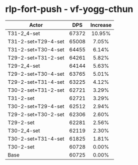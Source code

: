 # rlp-fort-push - vf-yogg-cthun
| Actor | DPS | Increase |
|---|:---:|:---:|
|T31-2_4-set|67372|10.95%|
|T31-2-set+T29-4-set|65008|7.05%|
|T31-2-set+T30-4-set|64455|6.14%|
|T29-2-set+T31-2-set|64261|5.82%|
|T29-2_4-set|64144|5.63%|
|T29-2-set+T30-4-set|63765|5.01%|
|T29-2-set+T31-4-set|63225|4.12%|
|T30-2-set+T31-2-set|62721|3.29%|
|T31-2-set|62721|3.29%|
|T30-2-set+T29-4-set|62512|2.94%|
|T29-2-set+T30-2-set|62306|2.60%|
|T29-2-set|62281|2.56%|
|T30-2_4-set|62119|2.30%|
|T30-2-set+T31-4-set|61825|1.81%|
|T30-2-set|60728|0.00%|
|Base|60725|0.00%|

